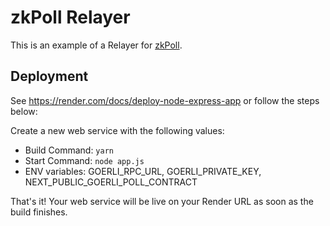 # zkPoll Relayer

This is an example of a Relayer for [zkPoll](https://zkpoll.xyz).

## Deployment

See https://render.com/docs/deploy-node-express-app or follow the steps below:

Create a new web service with the following values:
  * Build Command: `yarn`
  * Start Command: `node app.js`
  * ENV variables: GOERLI_RPC_URL, GOERLI_PRIVATE_KEY, NEXT_PUBLIC_GOERLI_POLL_CONTRACT

That's it! Your web service will be live on your Render URL as soon as the build finishes.
